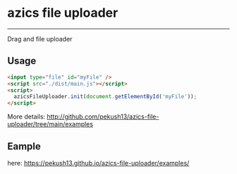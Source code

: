# azics file uploader

---

Drag and file uploader

## Usage

```html
<input type="file" id="myFile" />
<script src="./dist/main.js"></script>
<script>
  azicsFileUploader.init(document.getElementById('myFile'));
</script>
```

More details: http://github.com/pekush13/azics-file-uploader/tree/main/examples

## Eample

here: https://pekush13.github.io/azics-file-uploader/examples/
